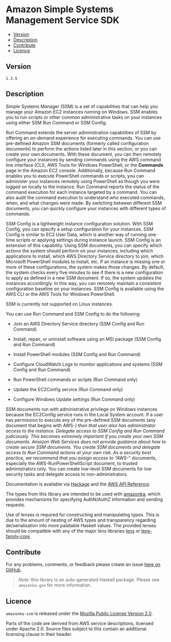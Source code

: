 # Amazon Simple Systems Management Service SDK

* [Version](#version)
* [Description](#description)
* [Contribute](#contribute)
* [Licence](#licence)


## Version

`1.3.5`


## Description

Simple Systems Manager (SSM) is a set of capabilities that can help you
manage your Amazon EC2 instances running on Windows. SSM enables you to
run scripts or other common administrative tasks on your instances using
either SSM Run Command or SSM Config.

Run Command extends the server administration capabilities of SSM by
offering an on-demand experience for executing commands. You can use
pre-defined Amazon SSM documents (formerly called configuration
documents) to perform the actions listed later in this section, or you
can create your own documents. With these document, you can then
remotely configure your instances by sending commands using the AWS
command line interface (CLI), AWS Tools for Windows PowerShell, or the
__Commands__ page in the Amazon EC2 console. Additionally, because Run
Command enables you to execute PowerShell commands or scripts, you can
administer your instances remotely using PowerShell as though you were
logged on locally to the instance. Run Command reports the status of the
command execution for each instance targeted by a command. You can also
audit the command execution to understand who executed commands, when,
and what changes were made. By switching between different SSM
documents, you can quickly configure your instances with different types
of commands.

SSM Config is a lightweight instance configuration solution. With SSM
Config, you can specify a setup configuration for your instances. SSM
Config is similar to EC2 User Data, which is another way of running
one-time scripts or applying settings during instance launch. SSM Config
is an extension of this capability. Using SSM documents, you can specify
which actions the system should perform on your instances, including
which applications to install, which AWS Directory Service directory to
join, which Microsoft PowerShell modules to install, etc. If an instance
is missing one or more of these configurations, the system makes those
changes. By default, the system checks every five minutes to see if
there is a new configuration to apply as defined in a new SSM document.
If so, the system updates the instances accordingly. In this way, you
can remotely maintain a consistent configuration baseline on your
instances. SSM Config is available using the AWS CLI or the AWS Tools
for Windows PowerShell.

SSM is currently not supported on Linux instances.

You can use Run Command and SSM Config to do the following:

-   Join an AWS Directory Service directory (SSM Config and Run Command)

-   Install, repair, or uninstall software using an MSI package (SSM
    Config and Run Command)

-   Install PowerShell modules (SSM Config and Run Command)

-   Configure CloudWatch Logs to monitor applications and systems (SSM
    Config and Run Command)

-   Run PowerShell commands or scripts (Run Command only)

-   Update the EC2Config service (Run Command only)

-   Configure Windows Update settings (Run Command only)

SSM documents run with administrative privilege on Windows instances
because the EC2Config service runs in the Local System account. If a
user has permission to execute any of the pre-defined SSM documents (any
document that begins with AWS-*) then that user also has administrator
access to the instance. Delegate access to SSM Config and Run Command
judiciously. This becomes extremely important if you create your own SSM
documents. Amazon Web Services does not provide guidance about how to
create secure SSM documents. You create SSM documents and delegate
access to Run Command actions at your own risk. As a security best
practice, we recommend that you assign access to \"AWS-*\" documents,
especially the AWS-RunPowerShellScript document, to trusted
administrators only. You can create low-level SSM documents for low
security tasks and delegate access to non-administrators.

Documentation is available via [Hackage](http://hackage.haskell.org/package/amazonka-ssm)
and the [AWS API Reference](http://docs.aws.amazon.com/ssm/latest/APIReference/Welcome.html).

The types from this library are intended to be used with [amazonka](http://hackage.haskell.org/package/amazonka),
which provides mechanisms for specifying AuthN/AuthZ information and sending requests.

Use of lenses is required for constructing and manipulating types.
This is due to the amount of nesting of AWS types and transparency regarding
de/serialisation into more palatable Haskell values.
The provided lenses should be compatible with any of the major lens libraries
[lens](http://hackage.haskell.org/package/lens) or [lens-family-core](http://hackage.haskell.org/package/lens-family-core).

## Contribute

For any problems, comments, or feedback please create an issue [here on GitHub](https://github.com/brendanhay/amazonka/issues).

> _Note:_ this library is an auto-generated Haskell package. Please see `amazonka-gen` for more information.


## Licence

`amazonka-ssm` is released under the [Mozilla Public License Version 2.0](http://www.mozilla.org/MPL/).

Parts of the code are derived from AWS service descriptions, licensed under Apache 2.0.
Source files subject to this contain an additional licensing clause in their header.
